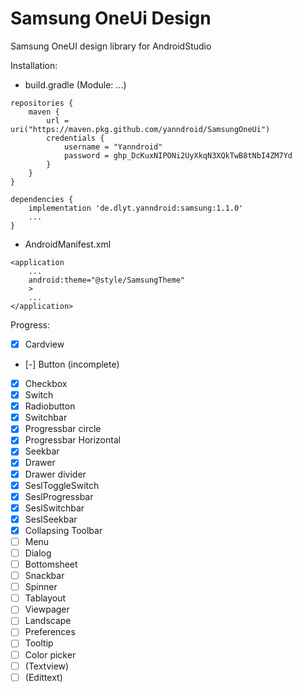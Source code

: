 # Samsung OneUi Design
Samsung OneUI design library for AndroidStudio

Installation:

- build.gradle (Module: ...)
```
repositories {
    maven {
        url = uri("https://maven.pkg.github.com/yanndroid/SamsungOneUi")
        credentials {
            username = "Yanndroid"
            password = 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
        }
    }
}

dependencies {
    implementation 'de.dlyt.yanndroid:samsung:1.1.0'
    ...   
}
```

- AndroidManifest.xml
```
<application
    ...
    android:theme="@style/SamsungTheme"
    >
    ...
</application>
```



Progress:

- [x] Cardview
- [-] Button (incomplete)
- [x] Checkbox
- [x] Switch 
- [x] Radiobutton
- [x] Switchbar
- [x] Progressbar circle
- [x] Progressbar Horizontal
- [x] Seekbar
- [x] Drawer
- [x] Drawer divider
- [x] SeslToggleSwitch
- [x] SeslProgressbar
- [x] SeslSwitchbar
- [x] SeslSeekbar
- [x] Collapsing Toolbar
- [ ] Menu
- [ ] Dialog
- [ ] Bottomsheet
- [ ] Snackbar
- [ ] Spinner
- [ ] Tablayout
- [ ] Viewpager
- [ ] Landscape 
- [ ] Preferences
- [ ] Tooltip
- [ ] Color picker
- [ ] (Textview)
- [ ] (Edittext)
